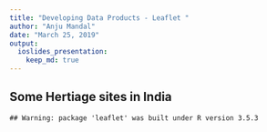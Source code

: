 ```yaml
---
title: "Developing Data Products - Leaflet "
author: "Anju Mandal"
date: "March 25, 2019"
output: 
  ioslides_presentation:
    keep_md: true
---
```



## Some Hertiage sites in India 

```
## Warning: package 'leaflet' was built under R version 3.5.3
```

<!--html_preserve--><div id="htmlwidget-0b8ef8ae5b7e562af9d8" style="width:720px;height:432px;" class="leaflet html-widget"></div>
<script type="application/json" data-for="htmlwidget-0b8ef8ae5b7e562af9d8">{"x":{"options":{"crs":{"crsClass":"L.CRS.EPSG3857","code":null,"proj4def":null,"projectedBounds":null,"options":{}}},"calls":[{"method":"addTiles","args":["//{s}.tile.openstreetmap.org/{z}/{x}/{y}.png",null,null,{"minZoom":0,"maxZoom":18,"tileSize":256,"subdomains":"abc","errorTileUrl":"","tms":false,"noWrap":false,"zoomOffset":0,"zoomReverse":false,"opacity":1,"zIndex":1,"detectRetina":false,"attribution":"&copy; <a href=\"http://openstreetmap.org\">OpenStreetMap<\/a> contributors, <a href=\"http://creativecommons.org/licenses/by-sa/2.0/\">CC-BY-SA<\/a>"}]},{"method":"addMarkers","args":[[27.175,28.6562,19.8876,9.9195,17.3616],[78.0422,77.241,86.0945,78.1193,78.4747],null,null,null,{"interactive":true,"draggable":false,"keyboard":true,"title":"","alt":"","zIndexOffset":0,"opacity":1,"riseOnHover":false,"riseOffset":250},["<a href=https://www.tajmahal.gov.in/> Taj Mahal<\/a>","<a href=http://asi.nic.in/red-fort-delhi/> Red Fort<\/a>","<a href=http://www.konark.nic.in/>Sun Temple<\/a>","<a href=www.maduraimeenakshi.org/>Meenakshi Temple<\/a>","<a href=https://telanganatourism.gov.in/partials/destinations/heritage-spots/hyderabad/charminar.html\n                >Charminar<\/a>"],null,null,null,null,{"interactive":false,"permanent":false,"direction":"auto","opacity":1,"offset":[0,0],"textsize":"10px","textOnly":false,"className":"","sticky":true},null]}],"limits":{"lat":[9.9195,28.6562],"lng":[77.241,86.0945]}},"evals":[],"jsHooks":[]}</script><!--/html_preserve-->
